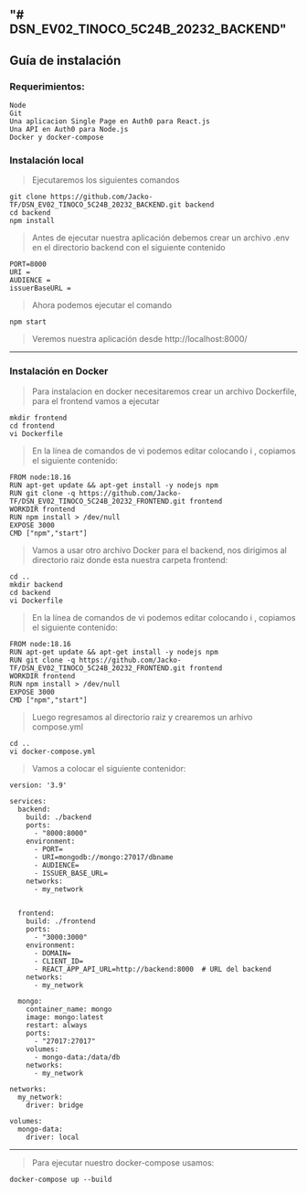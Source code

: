 "# DSN_EV02_TINOCO_5C24B_20232_BACKEND" 
---
## Guía de instalación

### Requerimientos:

    Node
    Git
    Una aplicacion Single Page en Auth0 para React.js
    Una API en Auth0 para Node.js
    Docker y docker-compose
    
### Instalación local
    
>Ejecutaremos los siguientes comandos

    git clone https://github.com/Jacko-TF/DSN_EV02_TINOCO_5C24B_20232_BACKEND.git backend
    cd backend 
    npm install

>Antes de ejecutar nuestra aplicación debemos crear un archivo .env en el directorio backend con el siguiente contenido

    PORT=8000
    URI = 
    AUDIENCE = 
    issuerBaseURL =

>Ahora podemos ejecutar el comando

    npm start

>Veremos nuestra aplicación desde http://localhost:8000/

---
### Instalación en Docker
>Para instalacion en docker necesitaremos crear un archivo Dockerfile, para el frontend vamos a ejecutar

    mkdir frontend
    cd frontend
    vi Dockerfile
    
>En la línea de comandos de vi podemos editar colocando i , copiamos el siguiente contenido:

    FROM node:18.16
    RUN apt-get update && apt-get install -y nodejs npm
    RUN git clone -q https://github.com/Jacko-TF/DSN_EV02_TINOCO_5C24B_20232_FRONTEND.git frontend
    WORKDIR frontend
    RUN npm install > /dev/null
    EXPOSE 3000
    CMD ["npm","start"]
    
> Vamos a usar otro archivo Docker para el backend, nos dirigimos al directorio raiz donde esta nuestra carpeta frontend:

    cd ..
    mkdir backend
    cd backend
    vi Dockerfile

>En la línea de comandos de vi podemos editar colocando i , copiamos el siguiente contenido:

    FROM node:18.16
    RUN apt-get update && apt-get install -y nodejs npm
    RUN git clone -q https://github.com/Jacko-TF/DSN_EV02_TINOCO_5C24B_20232_FRONTEND.git frontend
    WORKDIR frontend
    RUN npm install > /dev/null
    EXPOSE 3000
    CMD ["npm","start"]

> Luego regresamos al directorio raiz y crearemos un arhivo compose.yml

    cd ..
    vi docker-compose.yml
    
> Vamos a colocar el siguiente contenidor:

    version: '3.9'

    services:
      backend:
        build: ./backend
        ports:
          - "8000:8000"
        environment:
          - PORT=
          - URI=mongodb://mongo:27017/dbname
          - AUDIENCE=
          - ISSUER_BASE_URL=
        networks:
          - my_network 
    	
    
      frontend:
        build: ./frontend
        ports:
          - "3000:3000"
        environment:
          - DOMAIN=
          - CLIENT_ID=
          - REACT_APP_API_URL=http://backend:8000  # URL del backend
        networks:
          - my_network
    
      mongo:
        container_name: mongo
        image: mongo:latest
        restart: always
        ports:
          - "27017:27017"
        volumes:
          - mongo-data:/data/db
        networks:
          - my_network
    
    networks:
      my_network:
        driver: bridge
    
    volumes:
      mongo-data:
        driver: local
    

--- 
> Para ejecutar nuestro docker-compose usamos:

    docker-compose up --build
